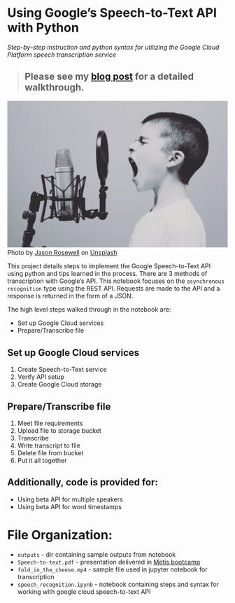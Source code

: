 # Using Google’s Speech-to-Text API with Python
*Step-by-step instruction and python syntax for utilizing the Google Cloud Platform speech transcription service*

> ## **Please see my [blog post](https://gretteljuarez.medium.com/using-googles-speech-to-text-api-with-python-e436dc6cb944) for a detailed walkthrough.**

![](./images/jason-rosewell-ASKeuOZqhYU-unsplash.jpg)
Photo by <a href="https://unsplash.com/@jasonrosewell?utm_source=unsplash&utm_medium=referral&utm_content=creditCopyText">Jason Rosewell</a> on <a href="https://unsplash.com/s/photos/microphone?utm_source=unsplash&utm_medium=referral&utm_content=creditCopyText">Unsplash</a>

This project details steps to implement the Google Speech-to-Text API using python and tips learned in the process. There are 3 methods of transcription with Google’s API. This notebook focuses on the ```asynchronous recognition``` type using the REST API. Requests are made to the API and a response is returned in the form of a JSON.

The high level steps walked through in the notebook are:
- Set up Google Cloud services
- Prepare/Transcribe file

## Set up Google Cloud services

1. Create Speech-to-Text service
2. Verify API setup
3. Create Google Cloud storage

## Prepare/Transcribe file

1. Meet file requirements
2. Upload file to storage bucket
3. Transcribe
4. Write transcript to file
5. Delete file from bucket
6. Put it all together

## Additionally, code is provided for:
- Using beta API for multiple speakers
- Using beta API for word timestamps


# File Organization:
- ```outputs``` - dir containing sample outputs from notebook
- ```Speech-to-text.pdf``` - presentation delivered in [Metis bootcamp](thisismetis.com)
- ```fold_in_the_cheese.mp4``` - sample file used in jupyter notebook for transcription
- ```speech_recognition.ipynb``` - notebook containing steps and syntax for working with google cloud speech-to-text API
